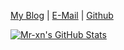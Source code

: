 [My Blog](https://mrxn.net/) | [E-Mail](mailto:mrxn.net@gmail.com) | [Github](https://github.com/Mr-xn)

[![Mr-xn's GitHub Stats](https://github-readme-stats.vercel.app/api?username=Mr-xn&show_icons=true&&them=&hide_title=true)](https://github.com/Mr-xn)


<!--
**Mr-xn/Mr-xn** is a ✨ _special_ ✨ repository because its `README.md` (this file) appears on your GitHub profile.

Here are some ideas to get you started:

- 🔭 I’m currently working on ...
- 🌱 I’m currently learning ...
- 👯 I’m looking to collaborate on ...
- 🤔 I’m looking for help with ...
- 💬 Ask me about ...
- 📫 How to reach me: ...
- 😄 Pronouns: ...
- ⚡ Fun fact: ...
-->
